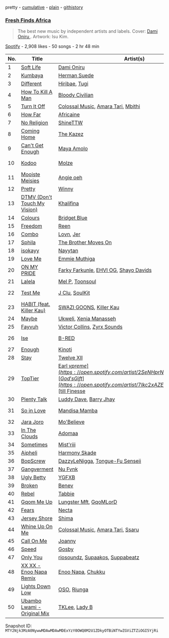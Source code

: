 pretty - [cumulative](/playlists/cumulative/37i9dQZF1DX5C8ObEZ48JQ.md) - [plain](/playlists/plain/37i9dQZF1DX5C8ObEZ48JQ) - [githistory](https://github.githistory.xyz/mackorone/spotify-playlist-archive/blob/main/playlists/plain/37i9dQZF1DX5C8ObEZ48JQ)

### [Fresh Finds Africa ](https://open.spotify.com/playlist/37i9dQZF1DX5C8ObEZ48JQ)

> The best new music by independent artists and labels\. Cover:  <a href="https://open.spotify.com/artist/0WwZMQoxKjgOOicFhd08yx?si=TysBfO4ZQziFb0OwGfQb8g"> Dami Oniru </a>\. Artwork: Isu Kim.

[Spotify](https://open.spotify.com/user/spotify) - 2,908 likes - 50 songs - 2 hr 48 min

| No. | Title | Artist(s) | Album | Length |
|---|---|---|---|---|
| 1 | [Soft Life](https://open.spotify.com/track/1D4hpAqcDvnWI7AizCRpcL) | [Dami Oniru](https://open.spotify.com/artist/0WwZMQoxKjgOOicFhd08yx) | [Soft Life](https://open.spotify.com/album/4SMEuZNsSLvJoebKfQYycJ) | 2:48 |
| 2 | [Kumbaya](https://open.spotify.com/track/0qqnDVxkypgMyfpZpNDzwh) | [Herman Suede](https://open.spotify.com/artist/795E5FXQUgbjuPBxk6igGm) | [Kumbaya](https://open.spotify.com/album/6BfAXgudZUOPpnihrfZcrT) | 2:43 |
| 3 | [Different](https://open.spotify.com/track/1rh9ejTFlDxhfcrGftrJXz) | [Hiribae](https://open.spotify.com/artist/1WqYHHRmIP1FduEtaEicL3), [Tugi](https://open.spotify.com/artist/66RQGuKdIdvRrU3vxIfbc5) | [Different](https://open.spotify.com/album/1trH6Lu0maC1H9e0UBkQx8) | 3:31 |
| 4 | [How To Kill A Man](https://open.spotify.com/track/4SIOfdukGpJsd6hShkXyHb) | [Bloody Civilian](https://open.spotify.com/artist/59gzAeE63TMTxOdjU3Ew0K) | [How To Kill A Man](https://open.spotify.com/album/4tD2HpiRHHdgTJ3aPfebDo) | 2:54 |
| 5 | [Turn It Off](https://open.spotify.com/track/1juwVlJ15TZZXFo4vIEexs) | [Colossal Music](https://open.spotify.com/artist/6jlzMtFLWK4oUNyAeYu520), [Amara Tari](https://open.spotify.com/artist/03cHERVYQ8yOTu6Pu4DCxd), [Mbithi](https://open.spotify.com/artist/3M8x29mEaZklQcMDwHMgKH) | [TURN IT OFF](https://open.spotify.com/album/4ylxBzU0yxcLNsDGkBQnVS) | 3:42 |
| 6 | [How Far](https://open.spotify.com/track/6FmwAa0zRuVRkAYqeehjlD) | [Africaine](https://open.spotify.com/artist/1zS57YVtuOi5HChrk22mT7) | [How Far](https://open.spotify.com/album/2LbebMjAaKVuNyzGY3rRux) | 2:49 |
| 7 | [No Religion](https://open.spotify.com/track/6JcsgUcIpOR0f3K1OZRAfP) | [ShineTTW](https://open.spotify.com/artist/5MMagWgGKYleThIlmQp6wn) | [No Religion](https://open.spotify.com/album/3cyrejkXVcYbXQhiCcu2qB) | 2:17 |
| 8 | [Coming Home](https://open.spotify.com/track/34qs8nKZqP6Mk6GCTTgZx2) | [The Kazez](https://open.spotify.com/artist/64LWPt0A50JOTxHxurU5tN) | [Pair](https://open.spotify.com/album/6M5LBR9GDMFIF3a7ptUJP5) | 2:42 |
| 9 | [Can't Get Enough](https://open.spotify.com/track/553jHYX9KWMe4ww9XnQSb9) | [Maya Amolo](https://open.spotify.com/artist/6e6TdjEmxMCM5CFNrEfX3H) | [Can't Get Enough](https://open.spotify.com/album/7EHk9suPUmKdravDqbzrb2) | 3:57 |
| 10 | [Kodoo](https://open.spotify.com/track/0YUec6C9c7wgGZMMyRu5GZ) | [Molze](https://open.spotify.com/artist/4QBZfmI686SsrZnLLNQkSK) | [Doing The Most](https://open.spotify.com/album/1QbK0bisBb1VNbxYymrfip) | 2:08 |
| 11 | [Mooiste Meisies](https://open.spotify.com/track/4V3i57trY95kxR28rEgMaw) | [Angie oeh](https://open.spotify.com/artist/7rzauTxOgwzrTkkPzi7aAY) | [Mooiste Meisies](https://open.spotify.com/album/6CPg4uM54Rc86XT2bRfamF) | 3:41 |
| 12 | [Pretty](https://open.spotify.com/track/6WdVWpAVtE7CSKophvVSKa) | [Winny](https://open.spotify.com/artist/6QjsZEGqDMbzKvCdfFN5nz) | [Pretty](https://open.spotify.com/album/0XvhZJjWZiuvE8tTcsyjnB) | 2:31 |
| 13 | [DTMV \(Don't Touch My Vision\)](https://open.spotify.com/track/66ebvi27vMsoytonqo7A3D) | [Khalifina](https://open.spotify.com/artist/79MzTwzDXHZkVoX4He1l2l) | [DTMV \(Don't Touch My Vision\)](https://open.spotify.com/album/6yawCJDZwZDV5KDvCzAYzS) | 1:28 |
| 14 | [Colours](https://open.spotify.com/track/5HEEUg2iTaHbHApME7VGJh) | [Bridget Blue](https://open.spotify.com/artist/5EbxOKB0wn1EdeBvwK7kxw) | [Colours](https://open.spotify.com/album/4EoFzMW7gtpxK27BjkKoOd) | 3:44 |
| 15 | [Freedom](https://open.spotify.com/track/6dX5Z7ZyvRpB7Up2FxFdOH) | [Reen](https://open.spotify.com/artist/1GgcqWQZ6Qe1IknvNuKsQG) | [Freedom](https://open.spotify.com/album/5et7GhOvrJEIuqLVyCIhxO) | 3:12 |
| 16 | [Combo](https://open.spotify.com/track/4ZxIvn68usPSQi8qGUmiey) | [Lovn](https://open.spotify.com/artist/7yzmckMWwaSZdJQC5QZ7ws), [Jer](https://open.spotify.com/artist/0xMMzZfYoteEUM0vnJLjgt) | [This Is Lovn](https://open.spotify.com/album/3rBhsljGGbsFt2Z5W7x6Yj) | 2:16 |
| 17 | [Sphila](https://open.spotify.com/track/0eRjEAAgM2ERSlIo98hviS) | [The Brother Moves On](https://open.spotify.com/artist/1lk7zDKaonwqrwKwt8Krd7) | [Sphila](https://open.spotify.com/album/4b96sbHZRnkTRdUvlbiQga) | 5:49 |
| 18 | [isokayy](https://open.spotify.com/track/4KllMRS8PusIOli57We3Ro) | [Nayytan](https://open.spotify.com/artist/47490MMNgWEGtEQWlgEp32) | [isokayy](https://open.spotify.com/album/5hqQNQaXt1bGp9UTbBkabi) | 2:33 |
| 19 | [Love Me](https://open.spotify.com/track/5OG3fwH8vjE3pU6FwFVI5x) | [Emmie Muthiga](https://open.spotify.com/artist/3C7QGmFonaPwN5s7loihkR) | [Love Me](https://open.spotify.com/album/4NSFkhmvAQIaXL9f1Qw57e) | 3:18 |
| 20 | [ON MY PRIDE](https://open.spotify.com/track/29D3rPke50JCboWchtHODn) | [Farky Farkunle](https://open.spotify.com/artist/75cgADDzuvcv2TBGqs9j2L), [EHVI OG](https://open.spotify.com/artist/5q14ReLCCZHU02MzV1wfg8), [Shayo Davids](https://open.spotify.com/artist/5iq9xZgHRSltyOnP0ag1X9) | [ON MY PRIDE](https://open.spotify.com/album/0sHkKFORlciPVmKFRfBCrQ) | 2:52 |
| 21 | [Lalela](https://open.spotify.com/track/3gkXGHnevFPIpdf3sLRc6b) | [Mel P](https://open.spotify.com/artist/4kLGDSOFoiTDwxxkn0X4LE), [Toonsoul](https://open.spotify.com/artist/6Zy4Iq7USVFEb92zmEdURO) | [Lalela](https://open.spotify.com/album/1vxebVn2TsUWbI8xz7hlSc) | 6:33 |
| 22 | [Test Me](https://open.spotify.com/track/2pmTALnJfdnbmycrISPU9X) | [J Clu](https://open.spotify.com/artist/4chXn8lojY5U525zyqdx9z), [SoulKit](https://open.spotify.com/artist/30FeLzJPttLVuGY9DDjsPh) | [Growing Pains](https://open.spotify.com/album/3SiU4bbSW6NBN1j8Fno6JI) | 2:05 |
| 23 | [HABIT \(feat\. Killer Kau\)](https://open.spotify.com/track/3Cvkk8JTZW0QzdePkIwBIZ) | [SWAZI GOONS](https://open.spotify.com/artist/56sVSq3yFAZwkm2lgasESt), [Killer Kau](https://open.spotify.com/artist/53ZXQRpE0KfS0GRrgctR4R) | [HABIT \(feat\. Killer Kau\)](https://open.spotify.com/album/49luS6B9cvo5p2zTnWV9kU) | 5:45 |
| 24 | [Maybe](https://open.spotify.com/track/5ScaS6Mo99bBAwmdiwXuXf) | [Ukweli](https://open.spotify.com/artist/5I48tG854vS1rY1isuMOgQ), [Xenia Manasseh](https://open.spotify.com/artist/2J4IvVbi2h1wB2A0p5kd86) | [Maybe](https://open.spotify.com/album/6ysPJXcTmoFKU3SUmbghZE) | 3:28 |
| 25 | [Fayvuh](https://open.spotify.com/track/1ru09kaqYqc6E6R60vzbpL) | [Victor Collins](https://open.spotify.com/artist/2cx2q93TdyDvgatIURJOAH), [Zyrx Sounds](https://open.spotify.com/artist/3uCdVvSdtUXzppPVXDQYSw) | [Fayvuh](https://open.spotify.com/album/4ArZsOCUcZYOXD49dIUdQO) | 3:00 |
| 26 | [Ise](https://open.spotify.com/track/1MFLBtcO300hlclC9nkSBz) | [B\-RED](https://open.spotify.com/artist/6gGH04KywUUbUWc6tmXTpM) | [Good Music for Bad Days](https://open.spotify.com/album/2wFChgx9vhLGG90JRX9kXm) | 3:51 |
| 27 | [Enough](https://open.spotify.com/track/604EBEcVgETlw2yG0qH4Sr) | [Kinoti](https://open.spotify.com/artist/45KLKfGTZLK4BUZAv2l5sm) | [Enough](https://open.spotify.com/album/5GvLqmGHBeQ82Yo4TQ6Sgc) | 3:37 |
| 28 | [Stay](https://open.spotify.com/track/1nvmbch5gbBGCcgyv1T7Yx) | [Twelve XII](https://open.spotify.com/artist/5Xy5YahwMWeQneQEjYnzHi) | [Stay](https://open.spotify.com/album/37U6koHcGoQIQT64ykPt1u) | 3:22 |
| 29 | [TopTier](https://open.spotify.com/track/5QSjjQFGNrIZWy8fe0P498) | [Earl $vpreme](https://open.spotify.com/artist/2SeNHprNTXlEmP8sUuqzyx), [God's Gift](https://open.spotify.com/artist/7lkc2xAZEU1jw7v8vv3fBs), [$till Finesse](https://open.spotify.com/artist/6FeLkA08OwkGuBvEdeWqIA) | [TopTier](https://open.spotify.com/album/2a3aELls3SgvQSHaCJO5Me) | 2:18 |
| 30 | [Plenty Talk](https://open.spotify.com/track/5Gejf8nwh5kBpAtWBZo809) | [Luddy Dave](https://open.spotify.com/artist/6cu9c86Oj2HaHYvkcjFwrL), [Barry Jhay](https://open.spotify.com/artist/1iqokWFu0o5C72D1x5MuLt) | [Plenty Talk](https://open.spotify.com/album/3GDu6DIhcHhO53U5QBXhJn) | 2:17 |
| 31 | [So in Love](https://open.spotify.com/track/3ys7eqPCS7eo3x53o7RKRc) | [Mandisa Mamba](https://open.spotify.com/artist/60WJJpwxbL7mkSEjLNdB8p) | [Pain Love Money](https://open.spotify.com/album/2sp50rczCPNgQ3ch5GOEVx) | 3:30 |
| 32 | [Jara Joro](https://open.spotify.com/track/1HZd6S5XRpOqUTqQI4yH0Y) | [Mo'Believe](https://open.spotify.com/artist/2JZT6fRSlCQFOnSvkwJ8PW) | [Odù](https://open.spotify.com/album/6qzkMjuDOVxqdYv9bYqPIS) | 2:50 |
| 33 | [In The Clouds](https://open.spotify.com/track/4CIOeAaG7HTGFL2OZjbB9k) | [Adomaa](https://open.spotify.com/artist/4D29Hq7QjKomhnDDvyb99e) | [In The Clouds](https://open.spotify.com/album/79eYcHk7WngNWEIAP68pmn) | 3:23 |
| 34 | [Sometimes](https://open.spotify.com/track/0q4CRMVCf5o6V1d6c6pVK3) | [Mist'riii](https://open.spotify.com/artist/2ET4fikSmaataNBz8cJM4e) | [Sometimes](https://open.spotify.com/album/4K8SHozX9PLHi2Dst9kCpx) | 3:43 |
| 35 | [Aipheli](https://open.spotify.com/track/2fJhe1SlxsyupwRJcKGyJg) | [Harmony Skade](https://open.spotify.com/artist/0FEPDaDH5TguJX61bQ4aU5) | [Aipheli](https://open.spotify.com/album/5LyK1UAL3E0BqXnTPjmegN) | 3:05 |
| 36 | [BopScrew](https://open.spotify.com/track/2QdJw8EBTCJuAJXF2QtjOU) | [DazzyLeNigga](https://open.spotify.com/artist/7dGH3AujymaCEYN0sgKO5s), [Tongue\-Fu Senseii](https://open.spotify.com/artist/0wwLeCrkyBWdgQ34XZqEnC) | [BopScrew](https://open.spotify.com/album/7dfnhnnnO5i8u1C4aWLuAY) | 2:27 |
| 37 | [Gangverment](https://open.spotify.com/track/2sEswtS0JbRU8WnjciNz8I) | [Nu Fvnk](https://open.spotify.com/artist/30XGohmPXRz344ZBt74x2R) | [Gangverment](https://open.spotify.com/album/2izp2Z7ZsXy5Ks3A6ApDUg) | 2:06 |
| 38 | [Ugly Betty](https://open.spotify.com/track/7vW68KNyrZ5tuVSuga7Ri1) | [YGFXB](https://open.spotify.com/artist/4JCRKPO4JbNGfLXm7R7Fqx) | [Ugly Betty](https://open.spotify.com/album/0HXRrTNRamnF2YTNP5XeMR) | 2:51 |
| 39 | [Broken](https://open.spotify.com/track/4l4K1xbcA3sSF4jDDZnDWg) | [Benev](https://open.spotify.com/artist/0PDqRrs5DTuSFinAp6O7CP) | [Broken](https://open.spotify.com/album/0ZFMDAAlCNOmALY22sfgBd) | 2:52 |
| 40 | [Rebel](https://open.spotify.com/track/0A2eLMuwWiVQ8ZUBgMjEoh) | [Tabbie](https://open.spotify.com/artist/7j1ghgRs74P3Apm9pi1yWy) | [Rebel](https://open.spotify.com/album/4FWnpSJcczQgLTvJEdEC4J) | 3:02 |
| 41 | [Gqom Me Up](https://open.spotify.com/track/4VcJPVFKEmyCzINW9WKrab) | [Lungster Mft](https://open.spotify.com/artist/0kJWoGQG7Lorzez8uriJiu), [GqoMLorD](https://open.spotify.com/artist/6vFMjOEA3AVavs4vc2qcE5) | [Gqom Me Up](https://open.spotify.com/album/1K0oLEUxW8YjU1ojSUNwbd) | 6:15 |
| 42 | [Fears](https://open.spotify.com/track/3XCIEKQ3tbyInsMSOQ4jlP) | [Necta](https://open.spotify.com/artist/4Bo3ajDWVahXScC5N04S8u) | [Fears](https://open.spotify.com/album/1tjMiV9tVUXedyMawaZ4u4) | 1:27 |
| 43 | [Jersey Shore](https://open.spotify.com/track/3vT2IdQrA4kaAb2T8cHty7) | [Shima](https://open.spotify.com/artist/0Y95vyqH0ymzvUrtqahZsw) | [Jersey Shore](https://open.spotify.com/album/1WnyDcdOJYXY1zl8fi9u9U) | 3:26 |
| 44 | [Whine Up On Me](https://open.spotify.com/track/0lcDawdLB5YOpHj6gdEerM) | [Colossal Music](https://open.spotify.com/artist/6jlzMtFLWK4oUNyAeYu520), [Amara Tari](https://open.spotify.com/artist/03cHERVYQ8yOTu6Pu4DCxd), [Ssaru](https://open.spotify.com/artist/1ARD1FbyU6v65XIlpYLbMW) | [WHINE UP ON ME](https://open.spotify.com/album/5BKVsKRXhNALgj8rtimVFv) | 3:05 |
| 45 | [Call On Me](https://open.spotify.com/track/17CX4RtACoNNYfq7sk8QTf) | [Joanny](https://open.spotify.com/artist/7mNtIw5k6cbKytRLhPIye2) | [Call On Me](https://open.spotify.com/album/7pcYv7Nvls8lrZyCzVHHjq) | 3:05 |
| 46 | [Speed](https://open.spotify.com/track/0fi9ik8VYopdEniltywFPB) | [Gosby](https://open.spotify.com/artist/0HQjnQJP084JEYuqGNJ7B0) | [Speed](https://open.spotify.com/album/2rzzeFv6UvtS4LZ0AA04dI) | 3:27 |
| 47 | [Only You](https://open.spotify.com/track/23CCpqQxBcgN1zneFOeHLD) | [riosoundz](https://open.spotify.com/artist/2MyRMBg8s5gjvOU2jBEawI), [Supaakos](https://open.spotify.com/artist/48IEcIlXvzSLbnfxAC4c6B), [Suppabeatz](https://open.spotify.com/artist/2F9P5fKTh8HT5LqxT1RNfW) | [Only You](https://open.spotify.com/album/32dXSAHJR80Ac6yGxvKHpP) | 2:51 |
| 48 | [XX XX \- Enoo Napa Remix](https://open.spotify.com/track/5ulVDD2bMcqMd4MgBAKYr6) | [Enoo Napa](https://open.spotify.com/artist/5KPid3HkjjnBN4PeUqllHC), [Chukku](https://open.spotify.com/artist/7tsGLSY4SLPBUJcw1DwhGa) | [XX XX \(Enoo Napa Remix\)](https://open.spotify.com/album/7nQpcH4F26cgvGeYfkKO9D) | 7:01 |
| 49 | [Lights Down Low](https://open.spotify.com/track/7l5k2x7gv3mWPSTa84AmjE) | [OSO](https://open.spotify.com/artist/62fPxmuEy5IX40T8omAeB2), [Riunga](https://open.spotify.com/artist/5p6jlUhwtOoesY5LJ2awoN) | [R\-/LBT](https://open.spotify.com/album/2V04iRsZlNM9DCPP4wYkKc) | 3:50 |
| 50 | [Ubambo Lwami \- Original Mix](https://open.spotify.com/track/6MACGNLhzNngfbv5d2pWgw) | [TKLee](https://open.spotify.com/artist/3Y53hVmBhqkbhLdjGc9p7z), [Lady B](https://open.spotify.com/artist/67gP34NqUfLLNRjt1QLcG2) | [Ubambo Lwami](https://open.spotify.com/album/7ycwpFPikp7sUwjL0OYv4B) | 6:55 |

Snapshot ID: `MTY2Njk3MzA0NywwMDAwMDAwMDExYzY0OWQ0M2U1ZDkyOTBiNTYwZGViZTZiOGI5YjRi`
